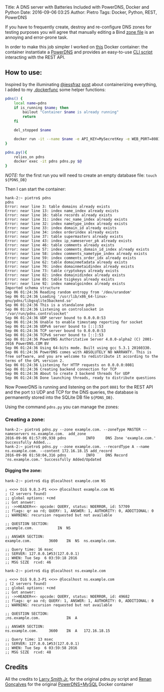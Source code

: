 Title: A DNS server with Batteries Included with PowerDNS, Docker and Python
Date: 2016-09-06 03:25
Author: Pietro
Tags: Docker, Python, REST, PowerDNS


If you have to frequently create, destroy and re-configure DNS zones for testing purposes you will agree that manually editing a Bind [zone file](http://www.zytrax.com/books/dns/ch6/mydomain.html) is an annoying and error-prone task.

In order to make this job simpler I worked on [this](https://hub.docker.com/r/pbertera/pdns/) Docker container: the container instantiate a [PowerDNS](https://www.powerdns.com/) and provides an easy-to-use [CLI script](https://github.com/pbertera/PowerDNS-CLI) interacting with the REST API.

## How to use:

Inspired by the illuminating [@jessfraz](https://twitter.com/jessfraz) [post](https://blog.jessfraz.com/post/docker-containers-on-the-desktop/) about containerizing everything, I added to my [.dockerfunc](https://github.com/pbertera/dotfiles/blob/master/.dockerfunc) some helper functions: 

```bash
pdns() {
    local name=pdns
    if is_running $name; then
        bailout "Container $name is already running"
        return
    fi

    del_stopped $name

    docker run -it --name $name -e API_KEY=MySecretKey -e WEB_PORT=8081 -v ${PDNS_DB}:/data/pdns.db -p 8081:8081 -p 53:53 -p 53:53/udp pbertera/${name}
}

pdns.py(){
    relies_on pdns
    docker exec -it pdns pdns.py $@
}
```

*NOTE:* for the first run you will need to create an empty database file: `touch ${PDNS_DB}`

Then I can start the container:

```
hank-2:~ pietro$ pdns
pdns
Error: near line 3: table domains already exists
Error: near line 13: index name_index already exists
Error: near line 16: table records already exists
Error: near line 31: index rec_name_index already exists
Error: near line 32: index nametype_index already exists
Error: near line 33: index domain_id already exists
Error: near line 34: index orderindex already exists
Error: near line 37: table supermasters already exists
Error: near line 43: index ip_nameserver_pk already exists
Error: near line 46: table comments already exists
Error: near line 57: index comments_domain_id_index already exists
Error: near line 58: index comments_nametype_index already exists
Error: near line 59: index comments_order_idx already exists
Error: near line 62: table domainmetadata already exists
Error: near line 70: index domainmetaidindex already exists
Error: near line 73: table cryptokeys already exists
Error: near line 82: index domainidindex already exists
Error: near line 85: table tsigkeys already exists
Error: near line 92: index namealgoindex already exists
Imported schema structure
Sep 06 01:24:36 Reading random entropy from '/dev/urandom'
Sep 06 01:24:36 Loading '/usr/lib/x86_64-linux-gnu/pdns/libgsqlite3backend.so'
Sep 06 01:24:36 This is a standalone pdns
Sep 06 01:24:36 Listening on controlsocket in '/var/run/pdns.controlsocket'
Sep 06 01:24:36 UDP server bound to 0.0.0.0:53
Sep 06 01:24:36 Unable to enable timestamp reporting for socket
Sep 06 01:24:36 UDPv6 server bound to [::]:53
Sep 06 01:24:36 TCP server bound to 0.0.0.0:53
Sep 06 01:24:36 TCPv6 server bound to [::]:53
Sep 06 01:24:36 PowerDNS Authoritative Server 4.0.0-alpha2 (C) 2001-2016 PowerDNS.COM BV
Sep 06 01:24:36 Using 64-bits mode. Built using gcc 5.3.1 20160330.
Sep 06 01:24:36 PowerDNS comes with ABSOLUTELY NO WARRANTY. This is free software, and you are welcome to redistribute it according to the terms of the GPL version 2.
Sep 06 01:24:36 Listening for HTTP requests on 0.0.0.0:8081
Sep 06 01:24:36 Creating backend connection for TCP
Sep 06 01:24:36 About to create 3 backend threads for UDP
Sep 06 01:24:36 Done launching threads, ready to distribute questions
```

Now PowerDNS is running and listening on the port `8081` for the REST API and the port `53` UDP and TCP for the DNS queries, the database is permanently stored into the SQLite DB file `${PDNS_DB}`.

Using the command `pdns.py` you can manage the zones:

### Creating a zone:

```
hank-2:~ pietro$ pdns.py --zone example.com. --zoneType MASTER --nameservers ns.example.com.  add_zone
2016-09-06 01:57:09,938 pdns         INFO     DNS Zone 'example.com.' Successfully Added...
hank-2:~ pietro$ pdns.py --zone example.com. --recordType A --name ns.example.com. --content 172.16.18.15 add_record
2016-09-06 01:58:04,316 pdns         INFO     DNS Record 'ns.example.com.' Successfully Added/Updated
```

#### Digging the zone:

```
hank-2:~ pietro$ dig @localhost example.com NS

; <<>> DiG 9.8.3-P1 <<>> @localhost example.com NS
; (2 servers found)
;; global options: +cmd
;; Got answer:
;; ->>HEADER<<- opcode: QUERY, status: NOERROR, id: 57709
;; flags: qr aa rd; QUERY: 1, ANSWER: 1, AUTHORITY: 0, ADDITIONAL: 0
;; WARNING: recursion requested but not available

;; QUESTION SECTION:
;example.com.           IN  NS

;; ANSWER SECTION:
example.com.        3600    IN  NS  ns.example.com.

;; Query time: 16 msec
;; SERVER: 127.0.0.1#53(127.0.0.1)
;; WHEN: Tue Sep  6 03:59:18 2016
;; MSG SIZE  rcvd: 46

hank-2:~ pietro$ dig @localhost ns.example.com 

; <<>> DiG 9.8.3-P1 <<>> @localhost ns.example.com
; (2 servers found)
;; global options: +cmd
;; Got answer:
;; ->>HEADER<<- opcode: QUERY, status: NOERROR, id: 49682
;; flags: qr aa rd; QUERY: 1, ANSWER: 1, AUTHORITY: 0, ADDITIONAL: 0
;; WARNING: recursion requested but not available

;; QUESTION SECTION:
;ns.example.com.            IN  A

;; ANSWER SECTION:
ns.example.com.     3600    IN  A   172.16.18.15

;; Query time: 13 msec
;; SERVER: 127.0.0.1#53(127.0.0.1)
;; WHEN: Tue Sep  6 03:59:58 2016
;; MSG SIZE  rcvd: 48
```

## Credits

All the credits to [Larry Smith Jr.](http://everythingshouldbevirtual.com/) for the original pdns.py script and [Renan Gonçalves](https://github.com/renan) for the original [PowerDNS+MySQL](https://github.com/renan/powerdns-docker) Docker container
